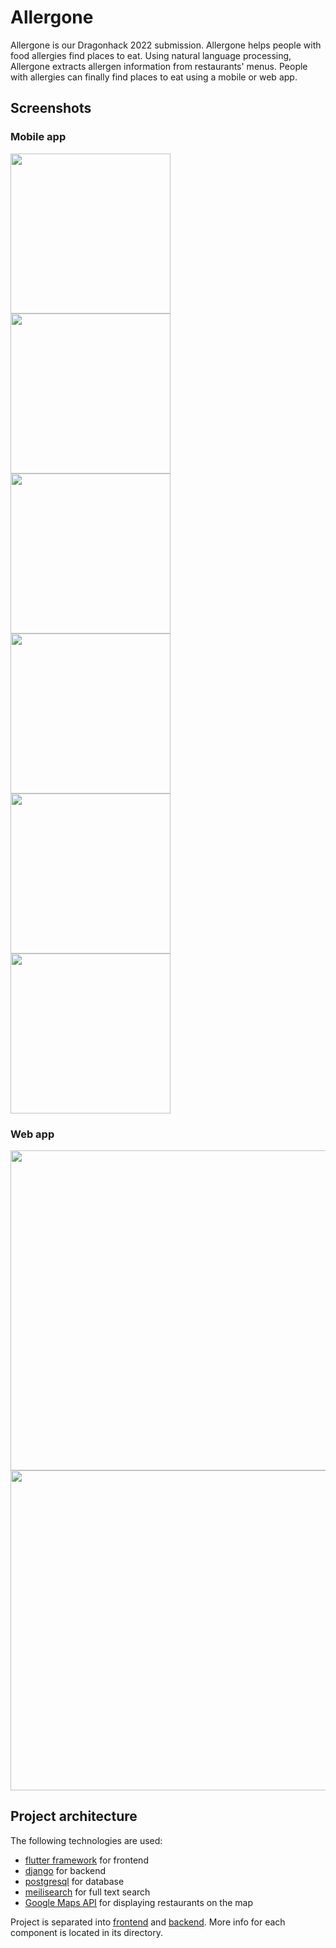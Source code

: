 # Allergone

Allergone is our Dragonhack 2022 submission.
Allergone helps people with food allergies find places to eat. Using natural language processing, Allergone extracts allergen information from restaurants' menus. People with allergies can finally find places to eat using a mobile or web app.

## Screenshots

### Mobile app

<img src="screenshots/mobile/onboarding_1.png" width="256"/>
<img src="screenshots/mobile/onboarding_2.png" width="256"/>
<img src="screenshots/mobile/map.png" width="256"/>
<img src="screenshots/mobile/list.png" width="256"/>
<img src="screenshots/mobile/search.png" width="256"/>
<img src="screenshots/mobile/details.png" width="256"/>

### Web app

<img src="screenshots/web/list.png" width="512"/>
<img src="screenshots/web/details.png" width="512"/>

## Project architecture

The following technologies are used:
- [flutter framework](https://flutter.dev) for frontend
- [django](https://www.djangoproject.com/) for backend
- [postgresql](https://www.postgresql.org/) for database
- [meilisearch](https://www.meilisearch.com/) for full text search
- [Google Maps API](https://developers.google.com/maps/apis-by-platform) for displaying restaurants on the map

Project is separated into [frontend](https://github.com/zerodays/dragonhack-2022-1/tree/master/frontend) and [backend](https://github.com/zerodays/dragonhack-2022-1/tree/master/backend). More info for each component is located in its directory.
